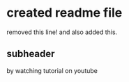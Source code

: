 # created readme file

removed this line!
and also added this.

## subheader

by watching tutorial on youtube